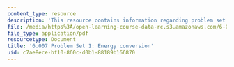 ```yaml
---
content_type: resource
description: 'This resource contains information regarding problem set 1: energy conversion.'
file: /media/https%3A/open-learning-course-data-rc.s3.amazonaws.com/6-007-electromagnetic-energy-from-motors-to-lasers-spring-2011/c7ae8ecebf10860cd0b188189b166870_MIT6_007S11_PS1.pdf
file_type: application/pdf
resourcetype: Document
title: '6.007 Problem Set 1: Energy conversion'
uid: c7ae8ece-bf10-860c-d0b1-88189b166870
---
```

